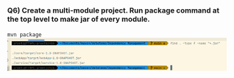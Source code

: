 ### Q6) Create a multi-module project. Run package command at the top level to make jar of every module.

`mvn package`
![MultimodulesOutput.png](MultimodulesOutput.png)